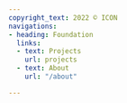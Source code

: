 ```yaml
---
copyright_text: 2022 © ICON
navigations:
- heading: Foundation
  links:
  - text: Projects
    url: projects
  - text: About
    url: "/about"

---
```

